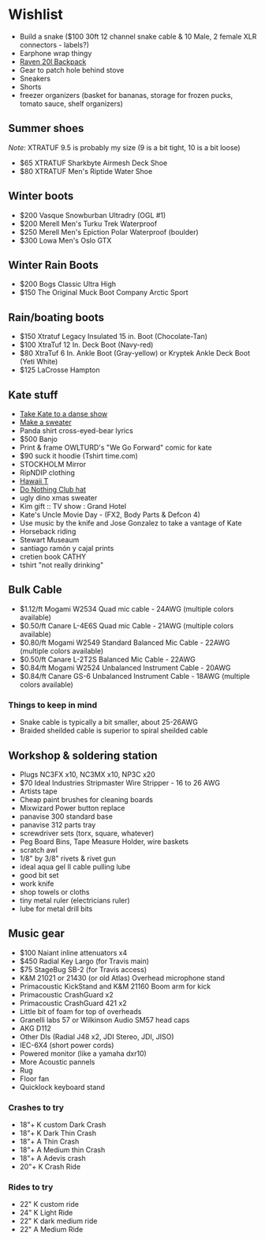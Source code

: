 # Wishlist

- Build a snake ($100 30ft 12 channel snake cable & 10 Male, 2 female XLR connectors - labels?)
- Earphone wrap thingy
- [Raven 20l Backpack](https://www.fjallraven.com/raven-20l)
- Gear to patch hole behind stove
- Sneakers
- Shorts
- freezer organizers (basket for bananas, storage for frozen pucks, tomato sauce, shelf organizers)

## Summer shoes

*Note:* XTRATUF 9.5 is probably my size (9 is a bit tight, 10 is a bit loose)

- $65 XTRATUF Sharkbyte Airmesh Deck Shoe
- $80 XTRATUF Men's Riptide Water Shoe

## Winter boots

- $200 Vasque Snowburban Ultradry (OGL #1)
- $200 Merell Men's Turku Trek Waterproof
- $250 Merell Men's Epiction Polar Waterproof (boulder)
- $300 Lowa Men's Oslo GTX

## Winter Rain Boots

- $200 Bogs Classic Ultra High
- $150 The Original Muck Boot Company Arctic Sport

## Rain/boating boots

- $150 Xtratuf Legacy Insulated 15 in. Boot (Chocolate-Tan)
- $100 XtraTuf 12 In. Deck Boot (Navy-red)
- $80 XtraTuf 6 In. Ankle Boot (Gray-yellow) or Kryptek Ankle Deck Boot (Yeti White)
- $125 LaCrosse Hampton

## Kate stuff

- [Take Kate to a danse show](https://www.quebecdanse.org/)
- [Make a sweater](https://www.entripy.com/)
- Panda shirt cross-eyed-bear lyrics
- $500 Banjo
- Print & frame OWLTURD's "We Go Forward" comic for kate
- $90 suck it hoodie (Tshirt time.com)
- STOCKHOLM Mirror
- RipNDIP clothing
- [Hawaii T](http://fresh-tops.com/hawaii-white-t-shirt/)
- [Do Nothing Club hat](http://fresh-tops.com/do-nothing-white-hat/)
- ugly dino xmas sweater
- Kim gift :: TV show : Grand Hotel
- Kate's Uncle Movie Day - (FX2, Body Parts & Defcon 4)
- Use music by the knife and Jose Gonzalez to take a vantage of Kate
- Horseback riding
- Stewart Museaum
- santiago ramón y cajal prints
- cretien book CATHY
- tshirt "not really drinking"

## Bulk Cable

- $1.12/ft Mogami W2534 Quad mic cable - 24AWG (multiple colors available)
- $0.50/ft Canare L-4E6S Quad mic Cable - 21AWG (multiple colors available)
- $0.80/ft Mogami W2549 Standard Balanced Mic Cable - 22AWG (multiple colors available)
- $0.50/ft Canare L-2T2S Balanced Mic Cable - 22AWG
- $0.84/ft Mogami W2524 Unbalanced Instrument Cable - 20AWG
- $0.84/ft Canare GS-6 Unbalanced Instrument Cable - 18AWG (multiple colors available)

### Things to keep in mind

- Snake cable is typically a bit smaller, about 25-26AWG
- Braided sheilded cable is superior to spiral sheilded cable

## Workshop & soldering station

- Plugs NC3FX x10, NC3MX x10, NP3C x20
- $70 Ideal Industries Stripmaster Wire Stripper - 16 to 26 AWG
- Artists tape
- Cheap paint brushes for cleaning boards
- Mixwizard Power button replace
- panavise 300 standard base
- panavise 312 parts tray
- screwdriver sets (torx, square, whatever)
- Peg Board Bins, Tape Measure Holder, wire baskets
- scratch awl
- 1/8" by 3/8" rivets & rivet gun
- ideal aqua gel II cable pulling lube
- good bit set
- work knife
- shop towels or cloths
- tiny metal ruler (electricians ruler)
- lube for metal drill bits

## Music gear

- $100 Naiant inline attenuators x4
- $450 Radial Key Largo (for Travis main)
- $75 StageBug SB-2 (for Travis access)
- K&M 21021 or 21430 (or old Atlas) Overhead microphone stand
- Primacoustic KickStand and K&M 21160 Boom arm for kick
- Primacoustic CrashGuard x2
- Primacoustic CrashGuard 421 x2
- Little bit of foam for top of overheads
- Granelli labs 57 or Wilkinson Audio SM57 head caps
- AKG D112
- Other DIs (Radial J48 x2, JDI Stereo, JDI, JISO)
- IEC-6X4 (short power cords)
- Powered monitor (like a yamaha dxr10)
- More Acoustic pannels
- Rug
- Floor fan
- Quicklock keyboard stand

### Crashes to try

- 18"+ K custom Dark Crash
- 18"+ K Dark Thin Crash
- 18"+ A Thin Crash
- 18"+ A Medium thin Crash
- 18"+ A Adevis crash
- 20"+ K Crash Ride

### Rides to try

- 22" K custom ride
- 24" K Light Ride
- 22" K dark medium ride
- 22" A Medium Ride
